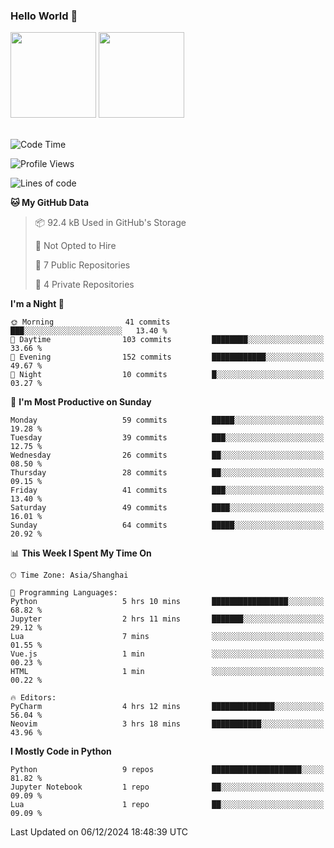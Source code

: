 ### Hello World 👋
<img align="" height="137px" src="https://github-readme-stats.vercel.app/api?username=myhMARS&hide_title=true&hide_border=true&show_icons=trueline_height=21&text_color=000&icon_color=000&bg_color=0,ea6161,ffc64d,fffc4d,52fa5a&theme=graywhite" /> </div>
<img align="" height="137px" src="https://github-readme-stats-git-masterrstaa-rickstaa.vercel.app/api/top-langs/?username=myhMARS&hide_title=true&hide_border=true&layout=compact&langs_count=6&text_color=000&icon_color=fff&bg_color=0,52fa5a,4dfcff,c64dff&theme=graywhite" /><br><br>

<!--START_SECTION:waka-->
![Code Time](http://img.shields.io/badge/Code%20Time-385%20hrs%2039%20mins-blue)

![Profile Views](http://img.shields.io/badge/Profile%20Views-0-blue)

![Lines of code](https://img.shields.io/badge/From%20Hello%20World%20I%27ve%20Written-224.7%20thousand%20lines%20of%20code-blue)

**🐱 My GitHub Data** 

> 📦 92.4 kB Used in GitHub's Storage 
 > 
> 🚫 Not Opted to Hire
 > 
> 📜 7 Public Repositories 
 > 
> 🔑 4 Private Repositories 
 > 
**I'm a Night 🦉** 

```text
🌞 Morning                41 commits          ███░░░░░░░░░░░░░░░░░░░░░░   13.40 % 
🌆 Daytime                103 commits         ████████░░░░░░░░░░░░░░░░░   33.66 % 
🌃 Evening                152 commits         ████████████░░░░░░░░░░░░░   49.67 % 
🌙 Night                  10 commits          █░░░░░░░░░░░░░░░░░░░░░░░░   03.27 % 
```
📅 **I'm Most Productive on Sunday** 

```text
Monday                   59 commits          █████░░░░░░░░░░░░░░░░░░░░   19.28 % 
Tuesday                  39 commits          ███░░░░░░░░░░░░░░░░░░░░░░   12.75 % 
Wednesday                26 commits          ██░░░░░░░░░░░░░░░░░░░░░░░   08.50 % 
Thursday                 28 commits          ██░░░░░░░░░░░░░░░░░░░░░░░   09.15 % 
Friday                   41 commits          ███░░░░░░░░░░░░░░░░░░░░░░   13.40 % 
Saturday                 49 commits          ████░░░░░░░░░░░░░░░░░░░░░   16.01 % 
Sunday                   64 commits          █████░░░░░░░░░░░░░░░░░░░░   20.92 % 
```


📊 **This Week I Spent My Time On** 

```text
🕑︎ Time Zone: Asia/Shanghai

💬 Programming Languages: 
Python                   5 hrs 10 mins       █████████████████░░░░░░░░   68.82 % 
Jupyter                  2 hrs 11 mins       ███████░░░░░░░░░░░░░░░░░░   29.12 % 
Lua                      7 mins              ░░░░░░░░░░░░░░░░░░░░░░░░░   01.55 % 
Vue.js                   1 min               ░░░░░░░░░░░░░░░░░░░░░░░░░   00.23 % 
HTML                     1 min               ░░░░░░░░░░░░░░░░░░░░░░░░░   00.22 % 

🔥 Editors: 
PyCharm                  4 hrs 12 mins       ██████████████░░░░░░░░░░░   56.04 % 
Neovim                   3 hrs 18 mins       ███████████░░░░░░░░░░░░░░   43.96 % 
```

**I Mostly Code in Python** 

```text
Python                   9 repos             ████████████████████░░░░░   81.82 % 
Jupyter Notebook         1 repo              ██░░░░░░░░░░░░░░░░░░░░░░░   09.09 % 
Lua                      1 repo              ██░░░░░░░░░░░░░░░░░░░░░░░   09.09 % 
```




 Last Updated on 06/12/2024 18:48:39 UTC
<!--END_SECTION:waka-->

<!--
**myhMARS/myhMARS** is a ✨ _special_ ✨ repository because its `README.md` (this file) appears on your GitHub profile.

Here are some ideas to get you started:

- 🔭 I’m currently working on ...
- 🌱 I’m currently learning ...
- 👯 I’m looking to collaborate on ...
- 🤔 I’m looking for help with ...
- 💬 Ask me about ...
- 📫 How to reach me: ...
- 😄 Pronouns: ...
- ⚡ Fun fact: ...
-->
